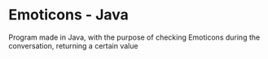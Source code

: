 # Emoticons - Java 

Program made in Java, with the purpose of checking Emoticons during the conversation, returning a certain value
